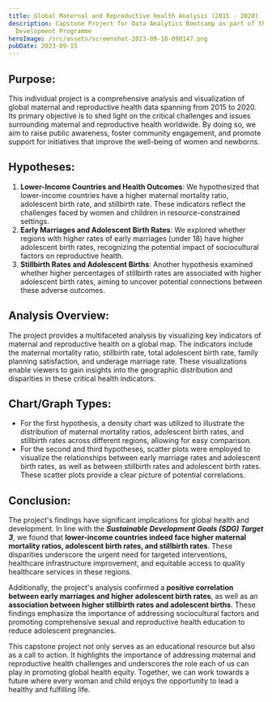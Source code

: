 ```yaml
---
title: Global Maternal and Reproductive Health Analysis (2015 - 2020)
description: Capstone Project for Data Analytics Bootcamp as part of the K Youth
  Development Programme
heroImage: /src/assets/screenshot-2023-09-18-090147.png
pubDate: 2023-09-15
---
```

## **Purpose:**

This individual project is a comprehensive analysis and visualization of global maternal and reproductive health data spanning from 2015 to 2020. Its primary objective is to shed light on the critical challenges and issues surrounding maternal and reproductive health worldwide. By doing so, we aim to raise public awareness, foster community engagement, and promote support for initiatives that improve the well-being of women and newborns.

## **Hypotheses:**

1. **Lower-Income Countries and Health Outcomes**: We hypothesized that lower-income countries have a higher maternal mortality ratio, adolescent birth rate, and stillbirth rate. These indicators reflect the challenges faced by women and children in resource-constrained settings.
2. **Early Marriages and Adolescent Birth Rates**: We explored whether regions with higher rates of early marriages (under 18) have higher adolescent birth rates, recognizing the potential impact of sociocultural factors on reproductive health.
3. **Stillbirth Rates and Adolescent Births**: Another hypothesis examined whether higher percentages of stillbirth rates are associated with higher adolescent birth rates, aiming to uncover potential connections between these adverse outcomes.

## **Analysis Overview:**

The project provides a multifaceted analysis by visualizing key indicators of maternal and reproductive health on a global map. The indicators include the maternal mortality ratio, stillbirth rate, total adolescent birth rate, family planning satisfaction, and underage marriage rate. These visualizations enable viewers to gain insights into the geographic distribution and disparities in these critical health indicators.

## **Chart/Graph Types:**

* For the first hypothesis, a density chart was utilized to illustrate the distribution of maternal mortality ratios, adolescent birth rates, and stillbirth rates across different regions, allowing for easy comparison.
* For the second and third hypotheses, scatter plots were employed to visualize the relationships between early marriage rates and adolescent birth rates, as well as between stillbirth rates and adolescent birth rates. These scatter plots provide a clear picture of potential correlations.

## **Conclusion:**

The project's findings have significant implications for global health and development. In line with the ***Sustainable Development Goals (SDG) Target 3***, we found that **lower-income countries indeed face higher maternal mortality ratios, adolescent birth rates, and stillbirth rates**. These disparities underscore the urgent need for targeted interventions, healthcare infrastructure improvement, and equitable access to quality healthcare services in these regions.

Additionally, the project's analysis confirmed a **positive correlation between early marriages and higher adolescent birth rates**, as well as an **association between higher stillbirth rates and adolescent births**. These findings emphasize the importance of addressing sociocultural factors and promoting comprehensive sexual and reproductive health education to reduce adolescent pregnancies.

This capstone project not only serves as an educational resource but also as a call to action. It highlights the importance of addressing maternal and reproductive health challenges and underscores the role each of us can play in promoting global health equity. Together, we can work towards a future where every woman and child enjoys the opportunity to lead a healthy and fulfilling life.
